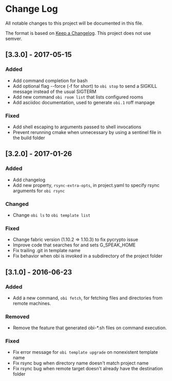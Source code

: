 # Change Log
All notable changes to this project will be documented in this file.

The format is based on [Keep a Changelog](http://keepachangelog.com/).
This project does not use semver.

## [3.3.0] - 2017-05-15
### Added
- Add command completion for bash
- Add optional flag --force (-f for short) to `obi stop` to send a SIGKILL message instead of the usual SIGTERM
- Add new command `obi room list` that lists configured rooms
- Add asciidoc documentation, used to generate `obi.1` roff manpage

### Fixed
- Add shell escaping to arguments passed to shell invocations
- Prevent rerunning cmake when unnecessary by using a sentinel file in the build folder

## [3.2.0] - 2017-01-26
### Added
- Add changelog
- Add new property, `rsync-extra-opts`, in project.yaml to specify rsync arguments for `obi rsync`

### Changed
- Change `obi ls` to `obi template list`

### Fixed
- Change fabric version (1.10.2 => 1.10.3) to fix pycrypto issue
- Improve code that searches for and sets G_SPEAK_HOME
- Fix trailing .git in template name
- Fix behavior when obi is invoked in a subdirectory of the project folder

## [3.1.0] - 2016-06-23
### Added
- Add a new command, `obi fetch`, for fetching files and directories from remote machines.

### Removed
- Remove the feature that generated obi-*.sh files on command execution.

### Fixed
- Fix error message for `obi template upgrade` on nonexistent template name
- Fix rsync bug when directory name doesn't match project name
- Fix rsync bug when remote target doesn't already have the destination folder
